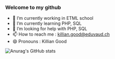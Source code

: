 ### Welcome to my github


- 🔭 I’m currently working in ETML school
- 🌱 I’m currently learning PHP, SQL
- 🤔 I’m looking for help with PHP, SQL
- 📫 How to reach me : killian.good@eduvaud.ch
- 😄 Pronouns : Killian Good


![Anurag's GitHub stats](https://github-readme-stats.vercel.app/api?username=KillianGood&show_icons=true&theme=radical)
